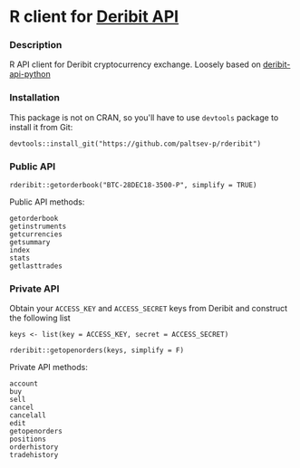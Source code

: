 # R client for [Deribit API](https://www.deribit.com/docs/api/)

### Description

R API client for Deribit cryptocurrency exchange. Loosely based on [deribit-api-python](https://github.com/deribit/deribit-api-python) 

### Installation

This package is not on CRAN, so you'll have to use `devtools` package to install it from Git:

```
devtools::install_git("https://github.com/paltsev-p/rderibit")
```



### Public API

```
rderibit::getorderbook("BTC-28DEC18-3500-P", simplify = TRUE)
```

Public API methods:

```
getorderbook
getinstruments
getcurrencies
getsummary
index
stats
getlasttrades
```

### Private API

Obtain your `ACCESS_KEY` and `ACCESS_SECRET` keys from Deribit and construct the following list
```
keys <- list(key = ACCESS_KEY, secret = ACCESS_SECRET) 
```
```
rderibit::getopenorders(keys, simplify = F)
```

Private API methods:

```
account
buy
sell
cancel
cancelall
edit
getopenorders
positions
orderhistory
tradehistory
```
